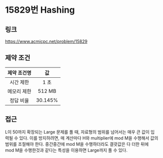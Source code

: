 # 15829번 Hashing

## 링크

https://www.acmicpc.net/problem/15829

## 제약 조건

| 제약 조건명 |   값    |
| :---------: | :-----: |
|  시간 제한  |  1 초   |
| 메모리 제한 | 512 MB  |
|  정답 비율  | 30.145% |

## 접근

L이 50까지 확장되는 Large 문제를 풀 때, 자료형의 범위를 넘어서는 매우 큰 값이 입력될 수 있다. 이를 방지하려면, 매 계산마다 H와 multiplier에 mod M을 수행해서 값의 범위를 조절해야 한다. 중간중간에 mod M을 수행하더라도 결괏값은 다 더한 뒤에 mod M을 수행한것과 같다는 특성을 이용하면 Large까지 풀 수 있다.
